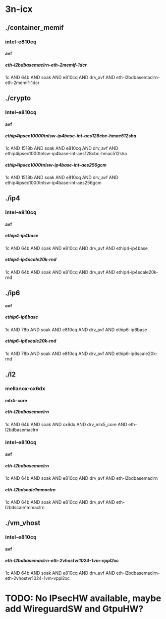 # 3n-icx
## ./container_memif
### intel-e810cq
#### avf
##### eth-l2bdbasemaclrn-eth-2memif-1dcr
1c AND 64b AND soak AND e810cq AND drv_avf AND eth-l2bdbasemaclrn-eth-2memif-1dcr
## ./crypto
### intel-e810cq
#### avf
##### ethip4ipsec10000tnlsw-ip4base-int-aes128cbc-hmac512sha
1c AND 1518b AND soak AND e810cq AND drv_avf AND ethip4ipsec1000tnlsw-ip4base-int-aes128cbc-hmac512sha
##### ethip4ipsec1000tnlsw-ip4base-int-aes256gcm
1c AND 1518b AND soak AND e810cq AND drv_avf AND ethip4ipsec1000tnlsw-ip4base-int-aes256gcm
## ./ip4
### intel-e810cq
#### avf
##### ethip4-ip4base
1c AND 64b AND soak AND e810cq AND drv_avf AND ethip4-ip4base
##### ethip4-ip4scale20k-rnd
1c AND 64b AND soak AND e810cq AND drv_avf AND ethip4-ip4scale20k-rnd
## ./ip6
#### avf
##### ethip6-ip6base
1c AND 78b AND soak AND e810cq AND drv_avf AND ethip6-ip6base
##### ethip6-ip6scale20k-rnd
1c AND 78b AND soak AND e810cq AND drv_avf AND ethip6-ip6scale20k-rnd
## ./l2
### mellanox-cx6dx
#### mlx5-core
##### eth-l2bdbasemaclrn
1c AND 64b AND soak AND cx6dx AND drv_mlx5_core AND eth-l2bdbasemaclrn
### intel-e810cq
#### avf
##### eth-l2bdbasemaclrn
1c AND 64b AND soak AND e810cq AND drv_avf AND eth-l2bdbasemaclrn
##### eth-l2bdscale1mmaclrn
1c AND 64b AND soak AND e810cq AND drv_avf AND eth-l2bdscale1mmaclrn
## ./vm_vhost
### intel-e810cq
#### avf
##### eth-l2bdbasemaclrn-eth-2vhostvr1024-1vm-vppl2xc
1c AND 64b AND soak AND e810cq AND drv_avf AND eth-l2bdbasemaclrn-eth-2vhostvr1024-1vm-vppl2xc

# TODO: No IPsecHW available, maybe add WireguardSW and GtpuHW?
